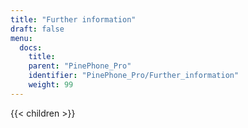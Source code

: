 ```yaml
---
title: "Further information"
draft: false
menu:
  docs:
    title:
    parent: "PinePhone_Pro"
    identifier: "PinePhone_Pro/Further_information"
    weight: 99
---
```


{{< children >}}

